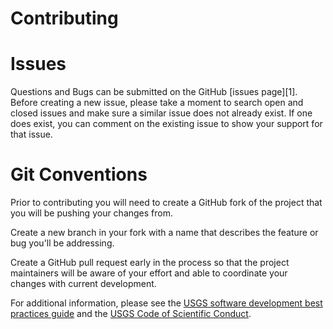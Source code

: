 Contributing
============

Issues
======
Questions and Bugs can be submitted on the GitHub [issues page][1]. Before creating 
a new issue, please take a moment to search open and closed issues
and make sure a similar issue does not already exist. If one does exist, you
can comment on the existing issue to show your support for that issue.

Git Conventions
===============
Prior to contributing you will need to create a GitHub fork of the project that
you will be pushing your changes from.

Create a new branch in your fork with a name that describes the feature or bug
you'll be addressing.

Create a GitHub pull request early in the process so that the project maintainers
will be aware of your effort and able to coordinate your changes with current
development.


For additional information, please see the [USGS software development best
practices guide](https://github.com/usgs/best-practices) and the [USGS Code of Scientific Conduct](https://www.usgs.gov/about/organization/science-support/science-quality-and-integrity/fundamental-science-practices). 
